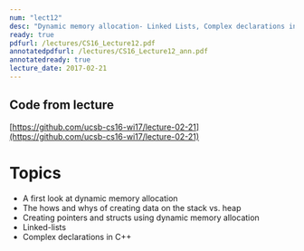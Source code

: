 ```yaml
---
num: "lect12"
desc: "Dynamic memory allocation- Linked Lists, Complex declarations in C++"
ready: true
pdfurl: /lectures/CS16_Lecture12.pdf
annotatedpdfurl: /lectures/CS16_Lecture12_ann.pdf
annotatedready: true
lecture_date: 2017-02-21 
---
```


## Code from lecture
[https://github.com/ucsb-cs16-wi17/lecture-02-21](https://github.com/ucsb-cs16-wi17/lecture-02-21)

# Topics

* A first look at dynamic memory allocation
* The hows and whys of creating data on the stack vs. heap
* Creating pointers and structs using dynamic memory allocation
* Linked-lists
* Complex declarations in C++